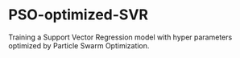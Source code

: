 # PSO-optimized-SVR

Training a Support Vector Regression model with hyper parameters optimized by Particle Swarm Optimization.
